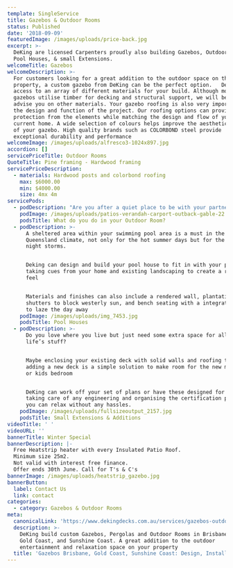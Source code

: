 ```yaml
---
template: SingleService
title: Gazebos & Outdoor Rooms
status: Published
date: '2018-09-09'
featuredImage: /images/uploads/price-back.jpg
excerpt: >-
  DeKing are licensed Carpenters proudly also building Gazebos, Outdoor Rooms, 
  Pool Houses, & small Extensions.
welcomeTitle: Gazebos
welcomeDescription: >-
  For customers looking for a great addition to the outdoor space on their
  property, a custom gazebo from DeKing can be the perfect option.   DeKing has
  access to an array of different materials for your build. Although most
  gazebos utilise timber for decking and structural support, we will be happy to
  advise you on other materials. Your gazebo roofing is also very important to
  the design and function of the project. Our roofing options can provide
  protection from the elements while matching the design and flow of your
  current home. A wide selection of colours helps improve the aesthetic appeal
  of your gazebo. High quality brands such as COLORBOND steel provide
  exceptional durability and performance
welcomeImage: /images/uploads/alfresco3-1024x897.jpg
accordion: []
servicePriceTitle: Outdoor Rooms
QuoteTitle: Pine framing - Hardwood framing
servicePriceDescription:
  - materials: Hardwood posts and colorbond roofing
    max: $6000.00
    min: $4000.00
    size: 4mx 4m
servicePods:
  - podDescription: "Are you after a quiet place to be with your partner or need an entertaining area for your family and friends, an outdoor room may be the solution to your problem of not enough space in the house.\r\n\nAn outdoor room is a cost effective way of adding a new room to your home, increasing its worth and adding real value to your outdoor living lifestyle.\r With the addition of a solid wall to mount a TV, a bbq outdoor kitchen and a fridge placed underneath, what more do you need to entertain your friends whens its footy finals time.\r\n\nShow us your requirements and we will bring your dream alive, with sound advice and tradespeople with first class skills."
    podImage: /images/uploads/patios-verandah-carport-outback-gable-22.jpg
    podsTitle: What do you do in your Outdoor Room?
  - podDescription: >-
      A sheltered area within your swimming pool area is a must in the
      Queensland climate, not only for the hot summer days but for the drenching
      night storms.


      Deking can design and build your pool house to fit in with your pool area,
      taking cues from your home and existing landscaping to create a real oasis
      feel


      Materials and finishes can also include a rendered wall, plantation
      shutters to block westerly sun, and bench seating with a integrated daybed
      to laze the day away
    podImage: /images/uploads/img_7453.jpg
    podsTitle: Pool Houses
  - podDescription: >-
      Do you love where you live but just need some extra space for all of
      life’s stuff?


      Maybe enclosing your existing deck with solid walls and roofing then
      adding a new deck is a simple solution to make room for the new media room
      or kids bedroom


      DeKing can work off your set of plans or have these designed for you, also
      taking care of any engineering and organising the certification permit so
      you can relax without any hassles.
    podImage: /images/uploads/fullsizeoutput_2157.jpg
    podsTitle: Small Extensions & Additions
videoTitle: ' '
videoURL: ''
bannerTitle: Winter Special
bannerDescription: |-
  Free Heatstrip heater with every Insulated Patio Roof. 
  Minimum size 25m2.
  Not valid with interest free finance.
  Offer ends 30th June. Call for T's & C's
bannerImage: /images/uploads/heatstrip_gazebo.jpg
bannerButton:
  label: Contact Us
  link: contact
categories:
  - category: Gazebos & Outdoor Rooms
meta:
  canonicalLink: 'https://www.dekingdecks.com.au/services/gazebos-outdoor-rooms/'
  description: >-
    DeKing build custom Gazebos, Pergolas and Outdoor Rooms in Brisbane, the
    Gold Coast, and Sunshine Coast. A great addition to the outdoor
    entertainment and relaxation space on your property
  title: 'Gazebos Brisbane, Gold Coast, Sunshine Coast: Design, Install'
---
```


